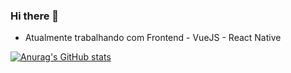 ### Hi there 👋

- Atualmente trabalhando com Frontend - VueJS - React Native

[![Anurag's GitHub stats](https://github-readme-stats.vercel.app/api?username=JulianoRSousa&hide=contribs,prs)](https://www.linkedin.com/in/julianorsousa/)
